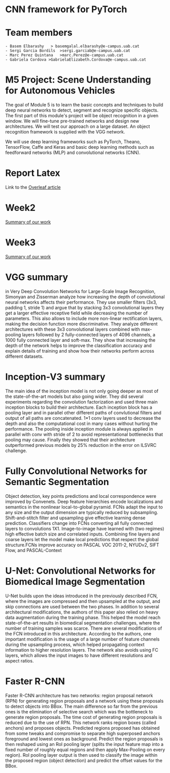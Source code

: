 # CNN framework for PyTorch
# Team members
    - Basem Elbarashy   > basemgalal.elbarashy@e-campus.uab.cat
    - Sergi Garcia Bordils  >sergi.garciab@e-campus.uab.cat
    - Marc Perez Quintana   >marc.Perez@e-campus.uab.cat
    - Gabriela Cordova >GabrielaElizabeth.Cordova@e-campus.uab.cat
# M5 Project: Scene Understanding for Autonomous Vehicles

The goal of Module 5 is to learn the basic concepts and techniques to build deep neural networks to detect, segment and recognize specific objects.
The first part of this module's project will be object recognition in a given window. We will fine-tune pre-trained networks and design new architectures. We will test our approach on a large dataset. An object recognition framework is supplied with the VGG network.

We will use deep learning frameworks such as PyTorch, Theano, TensorFlow, Caffe and Keras and basic deep learning methods such as feedforward networks (MLP) and convolutional networks (CNN). 

# Report Latex

Link to the [Overleaf article](https://www.overleaf.com/project/5c77257d723d50236d473fd9)

# Week2
[Summary of our work](Week2.md)

# Week3
[Summary of our work](Week3.md)

# VGG summary
in Very Deep Convolution Networks for Large-Scale Image Recognition, Simonyan and Zisserman analyze how increasing the depth of convolutional neural networks affects their performance. They use smaller filters (3x3, padding 1, stride 1) and argue that by stacking 3x3 convolutional layers they get a larger effective receptive field while decreasing the number of parameters. This also allows to include more non-linear rectification layers, making the decision function more discriminative.
They analyze different architectures with these 3x3 convolutional layers combined with max-pooling layers followed by 2 fully-connected layers of 4096 channels, a 1000 fully connected layer and soft-max.
They show that increasing the depth of the network helps to improve the classification accuracy and explain details of training and show how their networks perform across different datasets. 

# Inception-V3 summary
The main idea of the inception model is not only going deeper as most of the state-of-the-art models but also going wider. They did several experiments regarding the convolution factorization and used three main inception blocks to build their architecture. Each inception block has a pooling layer and in parallel other different paths of convlutional filters and output of all paths are concatenated. 1*1 conv layers used to decrease the depth and also the computational cost in many cases without hurting the performance. The pooling inside inception module is always applied in parallel with conv with stride of 2 to avoid representational bottlenecks that pooling may cause. Finally they showed that their architecture outperformed previous models by 25% reduction in the error on ILSVRC challenge.

# Fully Convolutional Networks for Semantic Segmentation
Object detection, key points predictions and local correspondence were improved by Convenets. Deep feature hierarchies encode localizations and semantics in the nonlinear local-to-global pyramid.  FCNs adapt the input to any size and the output dimension are typically reduced by subsampling.  Shift-and-stitch filter and upsampling give effective learning dense prediction. Classifiers change into FCNs converting all fully connected layers to convolutions 1X1. Image-to-image have learned with (two regimes) high effective batch size and correlated inputs. Combining fine layers and coarse layers let the model make local predictions that respect the global structure.FCNs improve accuracy on PASCAL VOC 2011-2, NYUDv2, SIFT Flow, and PASCAL-Context

# U-Net: Convolutional Networks for Biomedical Image Segmentation
U-Net builds upon the ideas introduced in the previously described FCN, where the images are compressed and then upsampled at the output, and skip connections are used between the two phases. In addition to several architectural modifications, the authors of this paper also relied on heavy data augmentation during the training phase. This helped the model reach state-of-the-art results in biomedical segmentation challenges, where the number of training samples was scarce. There are several modifications of the FCN introduced in this architecture. According to the authors, one important modification is the usage of a large number of feature channels during the upsampling process, which helped propagating context information to higher resolution layers.  The network also avoids using FC layers, which allows the input images to have different resolutions and aspect ratios. 

# Faster R-CNN
Faster R-CNN architecture has two networks: region proposal network (RPN) for generating region proposals and a network using these proposals to detect objects into BBox. The main difference so far from the previous ones is the elimination of selective search which was the bottleneck to generate region proposals. The time cost of generating region proposals is reduced due to the use of RPN. This network ranks region boxes (called anchors) and proposes objects. Predicted regions proposed has obtained from some tweaks and compromise to separate high superposed anchors foreground and lowest ones as background. Predict the region proposals is then reshaped using an RoI pooling layer (splits the input feature map into a fixed number of roughly equal regions and then apply Max-Pooling on every region). RoI pooling layer output is then used to classify the image within the proposed region (object detection) and predict the offset values for the BBox.

